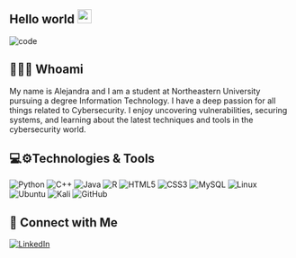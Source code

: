 ##   Hello world <img src="https://media.giphy.com/media/hvRJCLFzcasrR4ia7z/giphy.gif" width="25px"></a>


![code](https://github.com/user-attachments/assets/85ab24d2-a2d3-4d06-b2cd-2e7b58276666)



<h2> 👩🏽‍💻 Whoami </h2>
<p>My name is Alejandra and I am a student at Northeastern University pursuing a degree Information Technology. I have a deep passion for all things related to Cybersecurity. I enjoy uncovering vulnerabilities, securing systems, and learning about the latest techniques and tools in the cybersecurity world.</p>


<h2> 💻⚙️Technologies & Tools</h2>

![Python](https://img.shields.io/badge/python-3670A0?style=for-the-badge&logo=python&logoColor=ffdd54)
![C++](https://img.shields.io/badge/c++-%2300599C.svg?style=for-the-badge&logo=c%2B%2B&logoColor=white)
![Java](https://img.shields.io/badge/java-%23ED8B00.svg?style=for-the-badge&logo=openjdk&logoColor=white)
![R](https://img.shields.io/badge/r-%23276DC3.svg?style=for-the-badge&logo=r&logoColor=white)
![HTML5](https://img.shields.io/badge/html5-%23E34F26.svg?style=for-the-badge&logo=html5&logoColor=white)
![CSS3](https://img.shields.io/badge/css3-%231572B6.svg?style=for-the-badge&logo=css3&logoColor=white)
![MySQL](https://img.shields.io/badge/mysql-4479A1.svg?style=for-the-badge&logo=mysql&logoColor=white)
![Linux](https://img.shields.io/badge/Linux-FCC624?style=for-the-badge&logo=linux&logoColor=black)
![Ubuntu](https://img.shields.io/badge/Ubuntu-E95420?style=for-the-badge&logo=ubuntu&logoColor=white)
![Kali](https://img.shields.io/badge/Kali-268BEE?style=for-the-badge&logo=kalilinux&logoColor=white)
![GitHub](https://img.shields.io/badge/github-%23121011.svg?style=for-the-badge&logo=github&logoColor=white)

<h2> 🔗 Connect with Me </h2>
<a href="https://www.linkedin.com/in/alejandramejia00" target="_blank">
    <img src="https://img.shields.io/badge/linkedin-%230077B5.svg?style=for-the-badge&logo=linkedin&logoColor=white" alt="LinkedIn"/>
</a>
  



